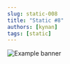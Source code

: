```yaml
---
slug: static-008
title: "Static #8"
authors: [kynan]
tags: [static]
---
```


![Example banner](/img/stories/static_new/008.png)
